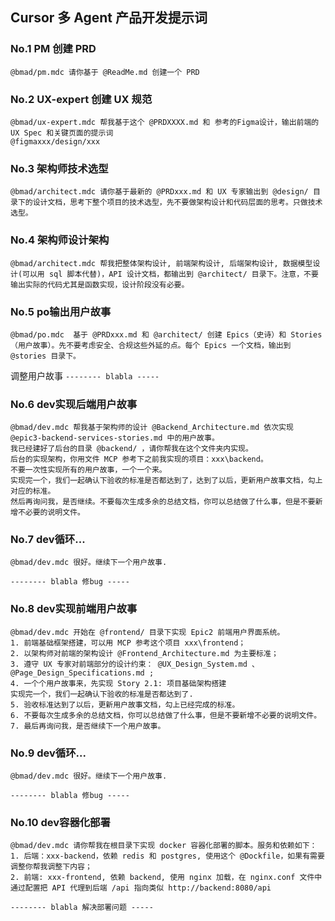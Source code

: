 ## Cursor 多 Agent 产品开发提示词

### No.1 PM 创建 PRD
```
@bmad/pm.mdc 请你基于 @ReadMe.md 创建一个 PRD
```


### No.2 UX-expert 创建 UX 规范
```
@bmad/ux-expert.mdc 帮我基于这个 @PRDXXXX.md 和 参考的Figma设计，输出前端的 UX Spec 和关键页面的提示词
@figmaxxx/design/xxx
```


### No.3 架构师技术选型
```
@bmad/architect.mdc 请你基于最新的 @PRDxxx.md 和 UX 专家输出到 @design/ 目录下的设计文档，思考下整个项目的技术选型，先不要做架构设计和代码层面的思考。只做技术选型。
```

### No.4 架构师设计架构
```
@bmad/architect.mdc 帮我把整体架构设计, 前端架构设计, 后端架构设计, 数据模型设计(可以用 sql 脚本代替)，API 设计文档，都输出到 @architect/ 目录下。注意，不要输出实际的代码尤其是函数实现，设计阶段没有必要。
```

### No.5 po输出用户故事
```
@bmad/po.mdc  基于 @PRDxxx.md 和 @architect/ 创建 Epics（史诗）和 Stories（用户故事）。先不要考虑安全、合规这些外延的点。每个 Epics 一个文档，输出到 @stories 目录下。
```
调整用户故事 ``-------- blabla -----``

### No.6 dev实现后端用户故事
```
@bmad/dev.mdc 帮我基于架构师的设计 @Backend_Architecture.md 依次实现 @epic3-backend-services-stories.md 中的用户故事。  
我已经建好了后台的目录 @backend/ ，请你帮我在这个文件夹内实现。  
后台的实现架构，你用文件 MCP 参考下之前我实现的项目：xxx\backend。  
不要一次性实现所有的用户故事，一个一个来。
实现完一个，我们一起确认下验收的标准是否都达到了，达到了以后，更新用户故事文档，勾上对应的标准。 
然后再询问我，是否继续。不要每次生成多余的总结文档，你可以总结做了什么事，但是不要新增不必要的说明文件。
```

### No.7 dev循环...
```
@bmad/dev.mdc 很好。继续下一个用户故事. 
``` 
``-------- blabla 修bug -----``

### No.8 dev实现前端用户故事
```
@bmad/dev.mdc 开始在 @frontend/ 目录下实现 Epic2 前端用户界面系统。  
1. 前端基础框架搭建，可以用 MCP 参考这个项目 xxx\frontend；  
2. 以架构师对前端的架构设计 @Frontend_Architecture.md 为主要标准；  
3. 遵守 UX 专家对前端部分的设计约束： @UX_Design_System.md 、 @Page_Design_Specifications.md ;  
4. 一个个用户故事来，先实现 Story 2.1: 项目基础架构搭建  
实现完一个，我们一起确认下验收的标准是否都达到了.  
5. 验收标准达到了以后，更新用户故事文档，勾上已经完成的标准。  
6. 不要每次生成多余的总结文档，你可以总结做了什么事，但是不要新增不必要的说明文件。  
7. 最后再询问我，是否继续下一个用户故事。
```
### No.9 dev循环...
```
@bmad/dev.mdc 很好。继续下一个用户故事.  
```
``-------- blabla 修bug -----``

### No.10 dev容器化部署
```
@bmad/dev.mdc 请你帮我在根目录下实现 docker 容器化部署的脚本。服务和依赖如下：
1. 后端：xxx-backend，依赖 redis 和 postgres, 使用这个 @Dockfile，如果有需要调整你帮我调整下内容；
2. 前端: xxx-frontend, 依赖 backend, 使用 nginx 加载，在 nginx.conf 文件中通过配置把 API 代理到后端 /api 指向类似 http://backend:8080/api
```
``-------- blabla 解决部署问题 -----``
